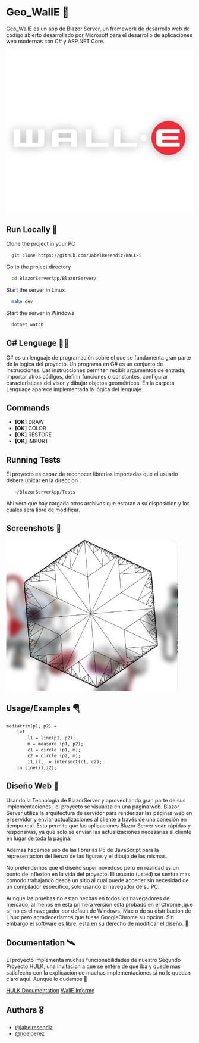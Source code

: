 
# Geo_WallE 🤖

Geo_WallE es un app de Blazor Server, un framework de desarrollo web de código abierto desarrollado por Microsoft para el desarrollo de aplicaciones web modernas con C# y ASP.NET Core. 

![Logo](/BlazorServerApp/BlazorServer/wwwroot/logo.png)


## Run Locally 🦾

Clone the project in your PC

```bash
  git clone https://github.com/JabelResendiz/WALL-E
```

Go to the project directory

```bash
  cd BlazorServerApp/BlazorServer/
```

Start the server in Linux

```bash
  make dev
```

Start the server in Windows

```bash
  dotnet watch
```

## G# Lenguage 👨‍💻

G# es un lenguaje de programación sobre el que se fundamenta gran parte de la logica del proyecto. Un programa en G# es un conjunto de instrucciones. Las instrucciones permiten recibir argumentos de
entrada, importar otros códigos, definir funciones o constantes, configurar características del visor y dibujar objetos
geométricos. En la carpeta Lenguage aparece implementada la lógica del lenguaje.

## Commands

- **[OK]** DRAW
- **[OK]** COLOR
- **[OK]** RESTORE
- **[OK]** IMPORT


## Running Tests

El proyecto es capaz de reconocer librerias importadas que el usuario debera ubicar en la direccion :
```bash
   ~/BlazorServerApp/Tests
```
Ahi vera que hay cargada otros archivos que estaran a su disposicion y los cuales sera libre de modificar. 

## Screenshots 📸

![App Screenshot](/HexagonWallE.png)


## Usage/Examples 🪂

```
mediatrix(p1, p2) = 
    let
        l1 = line(p1, p2);
        m = measure (p1, p2);
        c1 = circle (p1, m);
        c2 = circle (p2, m);
        i1,i2,_ = intersect(c1, c2);
    in line(i1,i2);
```

## Diseño Web 🚀

Usando la Tecnología de BlazorServer y aprovechando gran parte de sus implementaciones , el proyecto se visualiza en una página web. Blazor Server utiliza la arquitectura de servidor para renderizar las páginas web en el servidor y enviar actualizaciones al cliente a través de una conexión en tiempo real. Esto permite que las aplicaciones Blazor Server sean rápidas y responsivas, ya que solo se envían las actualizaciones necesarias al cliente en lugar de toda la página.

Ademas hacemos uso de las librerías P5 de JavaScript para la representacion del lienzo de las figuras y el dibujo de las mismas.

No pretendemos que el diseño super novedoso pero en realidad es un punto de inflexion en la vida del proyecto. El usuario (usted) se sentira mas comodo trabajando desde un sitio al cual puede acceder sin necesidad de un compilador específico, solo usando el navegador de su PC. 

Aunque las pruebas no estan hechas en todos los navegadores del mercado, al menos en esta primera versión esta probado en el Chrome ,que sí, no es el navegador por default de Windows, Mac o de su distribucion de Linux pero agradeceríamos que fuese GoogleChrome su opción. Sin embargo el software es libre, esta en su derecho de modificar el diseño. 🚀

## Documentation 🛰

El proyecto implementa muchas funcionabilidades de nuestro Segundo Proyecto HULK, una invitacion a que se entere de que iba y quede mas satisfecho con la explicacion de muchas implementaciones si no le quedan claro aqui. Aunque lo dudamos 👾

[HULK Documentation](https://github.com/JabelResendiz/HULK---Interpreter)
[WallE Informe](/GeoWall-E.pdf)

## Authors 🎖


- [@jabelresendiz](https://github.com/JabelResendiz)
- [@noelperez](https://github.com/noelpc03)

